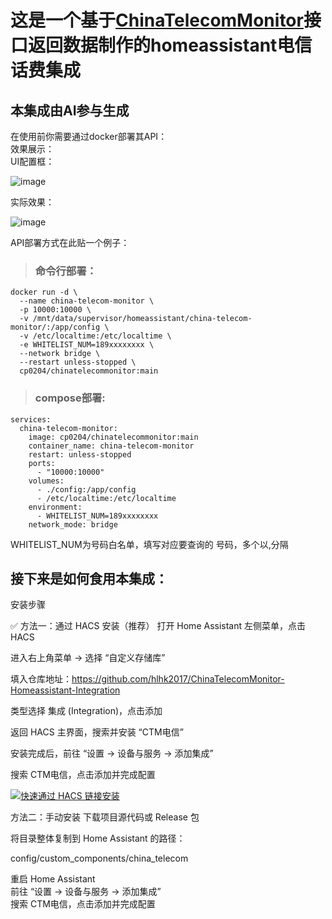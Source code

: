 # 这是一个基于[ChinaTelecomMonitor](https://github.com/Cp0204/ChinaTelecomMonitor)接口返回数据制作的homeassistant电信话费集成
## 本集成由AI参与生成
在使用前你需要通过docker部署其API：
<br/>
效果展示：
<br/>
UI配置框：

![image](https://github.com/user-attachments/assets/172ec865-5385-49d7-8733-e7cb6649aea7)

实际效果：

![image](https://github.com/user-attachments/assets/8f37a781-aaaa-4029-9b3d-c4b87e74674d)

API部署方式在此贴一个例子：

> ### 命令行部署：
```shell
docker run -d \
  --name china-telecom-monitor \
  -p 10000:10000 \
  -v /mnt/data/supervisor/homeassistant/china-telecom-monitor/:/app/config \
  -v /etc/localtime:/etc/localtime \
  -e WHITELIST_NUM=189xxxxxxxx \
  --network bridge \
  --restart unless-stopped \
  cp0204/chinatelecommonitor:main
```
> ### compose部署:
```shell
services:
  china-telecom-monitor:
    image: cp0204/chinatelecommonitor:main
    container_name: china-telecom-monitor
    restart: unless-stopped
    ports:
      - "10000:10000"
    volumes:
      - ./config:/app/config
      - /etc/localtime:/etc/localtime
    environment:
      - WHITELIST_NUM=189xxxxxxxx
    network_mode: bridge
```
WHITELIST_NUM为号码白名单，填写对应要查询的
号码，多个以,分隔

## 接下来是如何食用本集成：

安装步骤

✅ 方法一：通过 HACS 安装（推荐）
打开 Home Assistant 左侧菜单，点击 HACS

进入右上角菜单 → 选择 “自定义存储库”

填入仓库地址：https://github.com/hlhk2017/ChinaTelecomMonitor-Homeassistant-Integration


类型选择 集成 (Integration)，点击添加

返回 HACS 主界面，搜索并安装 “CTM电信”

安装完成后，前往 “设置 → 设备与服务 → 添加集成”

搜索 CTM电信，点击添加并完成配置

[![快速通过 HACS 链接安装](https://my.home-assistant.io/badges/hacs_repository.svg)](https://my.home-assistant.io/redirect/hacs_repository/?owner=hlhk2017&repository=ChinaTelecomMonitor-Homeassistant-Integration&category=integration)

 方法二：手动安装
下载项目源代码或 Release 包

将目录整体复制到 Home Assistant 的路径：

config/custom_components/china_telecom

重启 Home Assistant
<br/>
前往 “设置 → 设备与服务 → 添加集成”
<br/>
搜索 CTM电信，点击添加并完成配置
